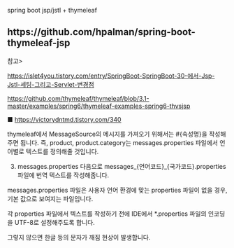 spring boot jsp/jstl + thymeleaf

<h2>
  https://github.com/hpalman/spring-boot-thymeleaf-jsp
</h2>

참고>

https://islet4you.tistory.com/entry/SpringBoot-SpringBoot-30-에서-Jsp-Jstl-세팅-그리고-Servlet-변경점

https://github.com/thymeleaf/thymeleaf/blob/3.1-master/examples/spring6/thymeleaf-examples-spring6-thvsjsp


■ https://victorydntmd.tistory.com/340

thymeleaf에서 MessageSource의 메시지를 가져오기 위해서는 #{속성명}을 작성해주면 됩니다.
즉, product, product.category는 messages.properties 파일에서 언어별로 텍스트를 정의해줄 것입니다.

3) messages.properties
다음으로 messages_{언어코드}_{국가코드}.properties 파일에 번역 텍스트를 작성해줍니다.

messages.properties 파일은 사용자 언어 환경에 맞는 properties 파일이 없을 경우, 기본 값으로 보여지는 파일입니다.

각 properties 파일에서 텍스트를 작성하기 전에 IDE에서 *.properties 파일의 인코딩을 UTF-8로 설정해주도록 합니다.

그렇지 않으면 한글 등의 문자가 깨짐 현상이 발생합니다.
